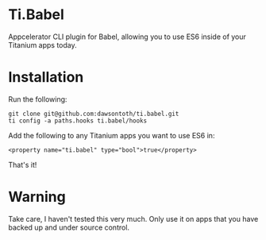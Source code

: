 # Ti.Babel

Appcelerator CLI plugin for Babel, allowing you to use ES6 inside of your Titanium apps today.

# Installation

Run the following:

    git clone git@github.com:dawsontoth/ti.babel.git
    ti config -a paths.hooks ti.babel/hooks

Add the following to any Titanium apps you want to use ES6 in:

    <property name="ti.babel" type="bool">true</property>

That's it!

# Warning

Take care, I haven't tested this very much. Only use it on apps that you have backed up and under source control.
